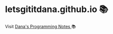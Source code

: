 # letsgititdana.github.io :books:
Visit <a href="https://letsgititdana.github.io/"> Dana's Programming Notes </a> :books:
